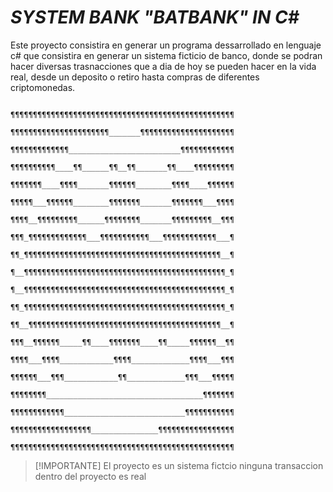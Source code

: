 # *SYSTEM BANK "BATBANK" IN C#*


Este proyecto consistira en generar un programa dessarrollado en lenguaje c# que consistira en generar un sistema ficticio de banco, donde se podran hacer diversas trasnacciones que a dia de hoy se pueden hacer en la vida real, desde un deposito o retiro hasta compras de diferentes criptomonedas.

                                ¶¶¶¶¶¶¶¶¶¶¶¶¶¶¶¶¶¶¶¶¶¶¶¶¶¶¶¶¶¶¶¶¶¶¶¶¶¶¶¶¶¶¶¶¶¶¶¶¶¶
                                ¶¶¶¶¶¶¶¶¶¶¶¶¶¶¶¶¶¶¶¶¶¶_______¶¶¶¶¶¶¶¶¶¶¶¶¶¶¶¶¶¶¶¶¶
                                ¶¶¶¶¶¶¶¶¶¶¶¶¶_________________________¶¶¶¶¶¶¶¶¶¶¶¶
                                ¶¶¶¶¶¶¶¶¶¶____¶¶______¶¶__¶¶_______¶¶____¶¶¶¶¶¶¶¶¶
                                ¶¶¶¶¶¶¶____¶¶¶¶_______¶¶¶¶¶¶________¶¶¶¶____¶¶¶¶¶¶
                                ¶¶¶¶¶___¶¶¶¶¶¶________¶¶¶¶¶¶¶_______¶¶¶¶¶¶¶___¶¶¶¶
                                ¶¶¶¶__¶¶¶¶¶¶¶¶¶______¶¶¶¶¶¶¶¶_______¶¶¶¶¶¶¶¶¶__¶¶¶
                                ¶¶¶_¶¶¶¶¶¶¶¶¶¶¶¶¶___¶¶¶¶¶¶¶¶¶¶¶___¶¶¶¶¶¶¶¶¶¶¶¶___¶
                                ¶¶_¶¶¶¶¶¶¶¶¶¶¶¶¶¶¶¶¶¶¶¶¶¶¶¶¶¶¶¶¶¶¶¶¶¶¶¶¶¶¶¶¶¶¶¶__¶
                                ¶__¶¶¶¶¶¶¶¶¶¶¶¶¶¶¶¶¶¶¶¶¶¶¶¶¶¶¶¶¶¶¶¶¶¶¶¶¶¶¶¶¶¶¶¶¶_¶
                                ¶__¶¶¶¶¶¶¶¶¶¶¶¶¶¶¶¶¶¶¶¶¶¶¶¶¶¶¶¶¶¶¶¶¶¶¶¶¶¶¶¶¶¶¶¶¶_¶
                                ¶¶_¶¶¶¶¶¶¶¶¶¶¶¶¶¶¶¶¶¶¶¶¶¶¶¶¶¶¶¶¶¶¶¶¶¶¶¶¶¶¶¶¶¶¶¶¶_¶
                                ¶¶__¶¶¶¶¶¶¶¶¶¶¶¶¶¶¶¶¶¶¶¶¶¶¶¶¶¶¶¶¶¶¶¶¶¶¶¶¶¶¶¶¶¶¶__¶
                                ¶¶¶__¶¶¶¶¶¶_____¶¶____¶¶¶¶¶¶¶____¶¶_____¶¶¶¶¶¶__¶¶
                                ¶¶¶¶___¶¶¶¶____________¶¶¶¶_____________¶¶¶¶___¶¶¶
                                ¶¶¶¶¶¶___¶¶¶____________¶¶_____________¶¶¶___¶¶¶¶¶
                                ¶¶¶¶¶¶¶¶___________________________________¶¶¶¶¶¶¶
                                ¶¶¶¶¶¶¶¶¶¶¶¶___________________________¶¶¶¶¶¶¶¶¶¶¶
                                ¶¶¶¶¶¶¶¶¶¶¶¶¶¶¶¶¶¶_______________¶¶¶¶¶¶¶¶¶¶¶¶¶¶¶¶¶
                                ¶¶¶¶¶¶¶¶¶¶¶¶¶¶¶¶¶¶¶¶¶¶¶¶¶¶¶¶¶¶¶¶¶¶¶¶¶¶¶¶¶¶¶¶¶¶¶¶¶¶
> [!IMPORTANTE]
> El proyecto es un sistema fictcio ninguna transaccion dentro del proyecto es real
